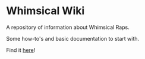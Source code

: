 # Whimsical Wiki

A repository of information about Whimsical Raps.

Some how-to's and basic documentation to start with.

Find it [here](https://github.com/whimsicalraps/whimsical-wiki/wiki)!
